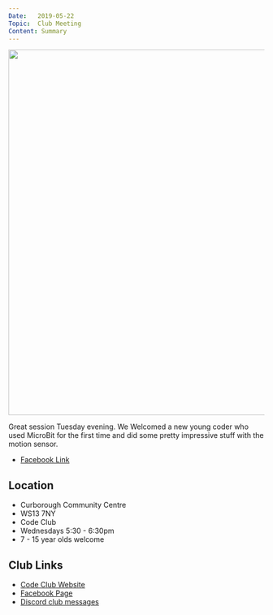 ```yaml
---
Date:   2019-05-22
Topic:  Club Meeting
Content: Summary
---
```

[<img width="960px" height="720" src="https://scontent.fbhx6-1.fna.fbcdn.net/v/t1.6435-9/60899613_2056175734509516_4240390059943002112_n.jpg?stp=dst-jpg_p720x720&_nc_cat=104&ccb=1-7&_nc_sid=730e14&_nc_ohc=7RDtaNec3ooAX86aF2k&_nc_ht=scontent.fbhx6-1.fna&edm=AKK4YLsEAAAA&oh=00_AfCkfTJOqaKy9hvc-y9zXtYynxX-vReB_wyDS3G3TLXneQ&oe=654E3ADF"/>](https://scontent.fbhx6-1.fna.fbcdn.net/v/t1.6435-9/60899613_2056175734509516_4240390059943002112_n.jpg?stp=dst-jpg_p720x720&_nc_cat=104&ccb=1-7&_nc_sid=730e14&_nc_ohc=7RDtaNec3ooAX86aF2k&_nc_ht=scontent.fbhx6-1.fna&edm=AKK4YLsEAAAA&oh=00_AfCkfTJOqaKy9hvc-y9zXtYynxX-vReB_wyDS3G3TLXneQ&oe=654E3ADF)

Great session Tuesday evening. We Welcomed a new young coder who used MicroBit for the first time and did some pretty impressive stuff with the motion sensor.

* [Facebook Link](https://www.facebook.com/1481985248595237/posts/2056179514509138/)

## Location

* Curborough Community Centre
* WS13 7NY
* Code Club
* Wednesdays 5:30 - 6:30pm
* 7 - 15 year olds welcome

## Club Links

* [Code Club Website](https://lichfield-code-club.github.io/)
* [Facebook Page](https://www.facebook.com/LichfieldCoders)
* [Discord club messages](https://discord.gg/szz6xGK)
